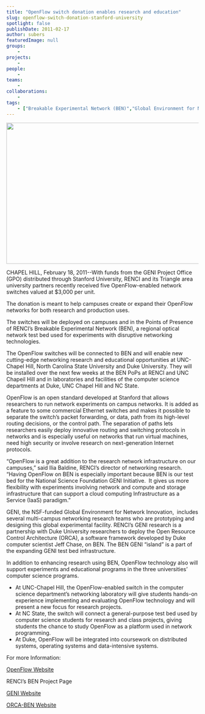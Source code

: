 ```yaml
---
title: "OpenFlow switch donation enables research and education"
slug: openflow-switch-donation-stanford-university
spotlight: false
publishDate: 2011-02-17
author: subers
featuredImage: null
groups:
    - 
projects:
    - 
people:
    - 
teams: 
    - 
collaborations:
    - 
tags:
    - ["Breakable Experimental Network (BEN)","Global Environment for Network Innovations (GENI)","Open Resource Control Architecture (ORCA)","OpenFlow"]
---
```

<p><img class="alignnone size-full wp-image-6759" title="OpenFlow Switch" src="https://www.renci.org/wp-content/uploads/2011/02/UNC-CS-Story.jpg" alt="" width="630" height="370" /></p>

<p>CHAPEL HILL, February 18, 2011--With funds from the GENI Project Office (GPO) distributed through Stanford University, RENCI and its Triangle area university partners recently received five OpenFlow-enabled network switches valued at $3,000 per unit.<!--more--></p>

<p>The donation is meant to help campuses create or expand their OpenFlow networks for both research and production uses.</p>

<p>The switches will be deployed on campuses and in the Points of Presence of RENCI’s Breakable Experimental Network (BEN), a regional optical network test bed used for experiments with disruptive networking technologies.</p>

<p>The OpenFlow switches will be connected to BEN and will enable new cutting-edge networking research and educational opportunities at UNC-Chapel Hill, North Carolina State University and Duke University. They will be installed over the next few weeks at the BEN PoPs at RENCI and UNC Chapeil Hill and in laboratories and facilities of the computer science departments at Duke, UNC Chapel Hill and NC State.</p>

<p>OpenFlow is an open standard developed at Stanford that allows researchers to run network experiments on campus networks. It is added as a feature to some commercial Ethernet switches and makes it possible to separate the switch’s packet forwarding, or data, path from its high-level routing decisions, or the control path. The separation of paths lets researchers easily deploy innovative routing and switching protocols in networks and is especially useful on networks that run virtual machines, need high security or involve research on next-generation Internet protocols.</p>

<p>“OpenFlow is a great addition to the research network infrastructure on our campuses,” said Ilia Baldine, RENCI’s director of networking research. “Having OpenFlow on BEN is especially important because BEN is our test bed for the National Science Foundation GENI Initiative.  It gives us more flexibility with experiments involving network and compute and storage infrastructure that can support a cloud computing Infrastructure as a Service (IaaS) paradigm.”</p>

<p>GENI, the NSF-funded Global Environment for Network Innovation,  includes several multi-campus networking research teams who are prototyping and designing this global experimental facility. RENCI’s GENI research is a partnership with Duke University researchers to deploy the Open Resource Control Architecture (ORCA), a software framework developed by Duke computer scientist Jeff Chase, on BEN. The BEN GENI “island” is a part of the expanding GENI test bed infrastructure.</p>

<p>In addition to enhancing research using BEN, OpenFlow technology also will support experiments and educational programs in the three universities’ computer science programs.</p>

<ul>
	<li>At UNC-Chapel Hill, the      OpenFlow-enabled switch in the computer science department’s networking      laboratory will give students hands-on experience implementing and      evaluating OpenFlow technology and will present a new focus for research      projects. </li>
	<li>At NC State, the switch      will connect a general-purpose test bed used by computer science students      for research and class projects, giving students the chance to study      OpenFlow as a platform used in network programming. </li>
	<li>At Duke, OpenFlow will      be integrated into coursework on distributed systems, operating systems      and data-intensive systems.</li>
</ul>

<p>For more Information:</p>

<p><a href="http://www.openflowswitch.org/" target="_blank">OpenFlow Website</a></p>

<p>RENCI’s BEN Project Page</p>

<p><a href="http://www.geni.net/" target="_blank">GENI Website</a></p>

<p><a href="https://ben.renci.org/index.php?option=com_content&amp;view=article&amp;id=77&amp;Itemid=84" target="_blank">ORCA-BEN Website</a></p>
